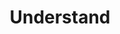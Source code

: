 ---
layout: posts_by_category
categories: Understand
title: Understand
permalink: /category/Understand
---
